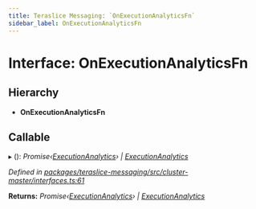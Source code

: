 ```yaml
---
title: Teraslice Messaging: `OnExecutionAnalyticsFn`
sidebar_label: OnExecutionAnalyticsFn
---
```


# Interface: OnExecutionAnalyticsFn

## Hierarchy

* **OnExecutionAnalyticsFn**

## Callable

▸ (): *Promise‹[ExecutionAnalytics](executionanalytics.md)› | [ExecutionAnalytics](executionanalytics.md)*

*Defined in [packages/teraslice-messaging/src/cluster-master/interfaces.ts:61](https://github.com/terascope/teraslice/blob/78714a985/packages/teraslice-messaging/src/cluster-master/interfaces.ts#L61)*

**Returns:** *Promise‹[ExecutionAnalytics](executionanalytics.md)› | [ExecutionAnalytics](executionanalytics.md)*
